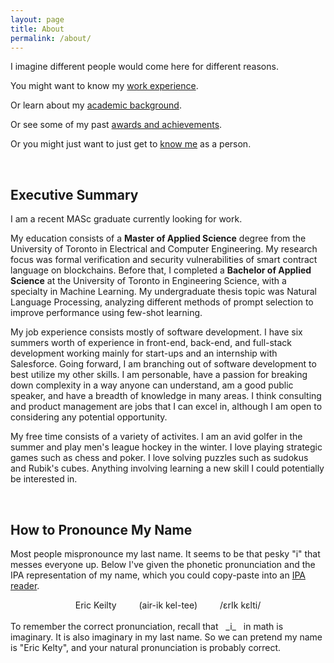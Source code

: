 ```yaml
---
layout: page
title: About
permalink: /about/
---
```


I imagine different people would come here for different reasons.

You might want to know my [work experience](/about/professional-career).

Or learn about my [academic background](/about/academic-career).

Or see some of my past [awards and achievements](/about/awards-and-achievements).

Or you might just want to just get to [know me](/about/personal-interests) as a person.

<br>

## Executive Summary

I am a recent MASc graduate currently looking for work. 

My education consists of a **Master of Applied Science** degree from the University of Toronto in Electrical and Computer Engineering. My research focus was formal verification and security vulnerabilities of smart contract language on blockchains. Before that, I completed a **Bachelor of Applied Science** at the University of Toronto in Engineering Science, with a specialty in Machine Learning. My undergraduate thesis topic was Natural Language Processing, analyzing different methods of prompt selection to improve performance using few-shot learning.

My job experience consists mostly of software development. I have six summers worth of experience in front-end, back-end, and full-stack development working mainly for start-ups and an internship with Salesforce. Going forward, I am branching out of software development to best utilize my other skills. I am personable, have a passion for breaking down complexity in a way anyone can understand, am a good public speaker, and have a breadth of knowledge in many areas. I think consulting and product management are jobs that I can excel in, although I am open to considering any potential opportunity.

My free time consists of a variety of activites. I am an avid golfer in the summer and play men's league hockey in the winter. I love playing strategic games such as chess and poker. I love solving puzzles such as sudokus and Rubik's cubes. Anything involving learning a new skill I could potentially be interested in.


<br>

## How to Pronounce My Name

Most people mispronounce my last name. It seems to be that pesky "i" that messes everyone up. Below I've given the phonetic pronunciation and the IPA representation of my name, which you could copy-paste into an <a href="http://ipa-reader.xyz/" target="_blank">IPA reader</a>.

<center>
    Eric Keilty &ensp;&ensp;&ensp;&ensp; (air-ik kel-tee) &ensp;&ensp;&ensp;&ensp; /&epsilon;rIk k&epsilon;lti/
</center>
<br>
To remember the correct pronunciation, recall that &nbsp; _i_ &nbsp; in math is imaginary. It is also imaginary in my last name. So we can pretend my name is "Eric Kelty", and your natural pronunciation is probably correct.

<!--
## Too Long; Didn't Read

Here, I'll give an executive summary of my academic background, my professional background, and my personality. 

I completed a Bachelor of Applied Science degree at the [University of Toronto](https://www.utoronto.ca/). I studied [Engineer Science](https://engsci.utoronto.ca/program/what-is-engsci/) with a specialty in [Machine Intelligence](https://engsci.utoronto.ca/program/majors/machine-intelligence/). These programs are very badly named and require a bit of explanation (see hyperlinks), but the short version is that I was in the honors engineering program and specialized in something similar to computer engineering with a focus on artificial intelligence and machine learning. Currently, I am completing a Master of Applied Science degree at the University of Toronto in the Electrical & Computer Engineering Department. My research focuses on the formal verification of smart contracts (I know, a bit of a left turn from AI). You can find my full academic history and my achievements/awards here.

I worked a few interesting odd jobs including being a poker dealer at a Casino, but here I will only include the most relevant ones. You can find my full list of all my past employment here. 

My background seems to suggest that I am a Software Engineer, but I don't want 


## More Information

In a way, these links are more for my benefit than anyone else, so that I can remember all the things I've done. But in case you are curious
-->
